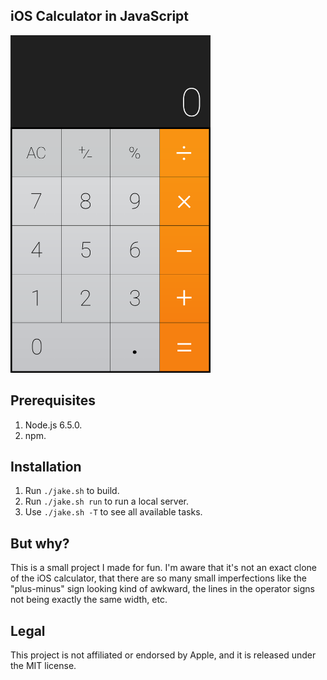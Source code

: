 iOS Calculator in JavaScript
----------------------------

<img src="ios-calculator-screenshot.png" width="320" height="540" alt="Screenshot of this project taken on an iPhone 5S using iOS 10 and Chrome browser">

Prerequisites
-------------

1. Node.js 6.5.0.
1. npm.

Installation
------------

1. Run `./jake.sh` to build.
1. Run `./jake.sh run` to run a local server.
1. Use `./jake.sh -T` to see all available tasks.

But why?
--------
This is a small project I made for fun. I'm aware that it's not an exact clone of the iOS calculator, that there are so many small imperfections like the "plus-minus" sign looking kind of awkward, the lines in the operator signs not being exactly the same width, etc.

Legal
-----
This project is not affiliated or endorsed by Apple, and it is released under the MIT license.
